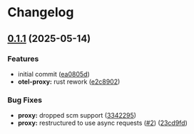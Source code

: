 # Changelog

## [0.1.1](https://github.com/MaxHerbs/hive-metrics/compare/otel-proxy@v0.1.0...otel-proxy@v0.1.1) (2025-05-14)


### Features

* initial commit ([ea0805d](https://github.com/MaxHerbs/hive-metrics/commit/ea0805d42b9666d43bfb9c73eb711cc0430cc3b4))
* **otel-proxy:** rust rework ([e2c8902](https://github.com/MaxHerbs/hive-metrics/commit/e2c890268cfd8df41e02aa00b37d433a572312e6))


### Bug Fixes

* **proxy:** dropped scm support ([3342295](https://github.com/MaxHerbs/hive-metrics/commit/3342295bbacafc1f65a493fb84863912f13c0b83))
* **proxy:** restructured to use async requests ([#2](https://github.com/MaxHerbs/hive-metrics/issues/2)) ([23cd9fd](https://github.com/MaxHerbs/hive-metrics/commit/23cd9fdaab708a870fa65a9cfcfe2d39f8c37bd9))
